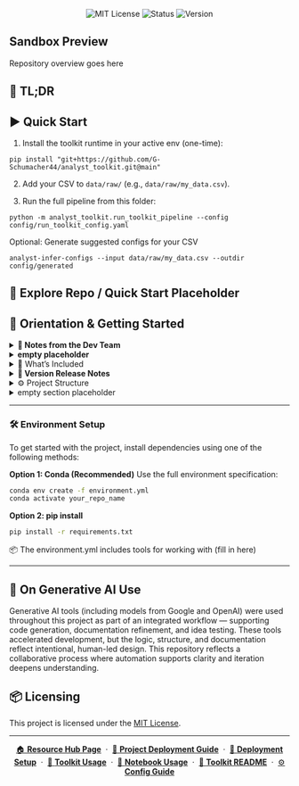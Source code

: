 
<p align="center">
  <img alt="MIT License" src="https://img.shields.io/badge/license-MIT-blue">
  <img alt="Status" src="https://img.shields.io/badge/status-active-brightgreen">
  <img alt="Version" src="https://img.shields.io/badge/version-v0.2.0-blueviolet">
</p>

## Sandbox Preview

Repository overview goes here

## 🧩 TL;DR



## ▶️ Quick Start

1) Install the toolkit runtime in your active env (one-time):
```
pip install "git+https://github.com/G-Schumacher44/analyst_toolkit.git@main"
```
2) Add your CSV to `data/raw/` (e.g., `data/raw/my_data.csv`).

3) Run the full pipeline from this folder:
```
python -m analyst_toolkit.run_toolkit_pipeline --config config/run_toolkit_config.yaml
```

Optional: Generate suggested configs for your CSV
```
analyst-infer-configs --input data/raw/my_data.csv --outdir config/generated
```

## 🧭 Explore Repo / Quick Start Placeholder




## 🧭 Orientation & Getting Started

<details>
<summary><strong>🧠 Notes from the Dev Team</strong></summary>



</details>

<details>
<summary><strong>empty placeholder</strong></summary>


</details>

<details>
<summary>📐 What’s Included</summary>



</details>

<details>
<summary><strong>🫆 Version Release Notes</strong></summary>



</details>

<details>
<summary>⚙️ Project Structure</summary>

```
your repo name/
├── add map               #description of map
│   └── add map.         #description of map
└── add map               #description of map
    └── add map.         #description of map
```

</details>

<details>

<summary>empty section placeholder</summary>



</details>

___


### 🛠 Environment Setup

To get started with the project, install dependencies using one of the following methods:

**Option 1: Conda (Recommended)**
Use the full environment specification:

```bash
conda env create -f environment.yml
conda activate your_repo_name
```
**Option 2: pip install**

```bash
pip install -r requirements.txt
```

📦 The environment.yml includes tools for working with (fill in here)
___

## 🤝 On Generative AI Use

Generative AI tools (including models from Google and OpenAI) were used throughout this project as part of an integrated workflow — supporting code generation, documentation refinement, and idea testing. These tools accelerated development, but the logic, structure, and documentation reflect intentional, human-led design. This repository reflects a collaborative process where automation supports clarity and iteration deepens understanding.


## 📦 Licensing

This project is licensed under the [MIT License](LICENSE).

---

<p align="center">
  <a href="resource_hub/resource_hub.md">🏠 <b>Resource Hub Page</b></a>
  &nbsp;·&nbsp;
  <a href="resource_hub/deployment_guide.md">🚀 <b>Project Deployment Guide</b></a>
  &nbsp;·&nbsp;
  <a href="resource_hub/deployment_setup_guide.md">🔧 <b>Deployment  Setup</b></a>
  &nbsp;·&nbsp;
  <a href="resource_hub/toolkit_readme.md">📘 <b>Toolkit Usage</b></a>
  &nbsp;·&nbsp;
  <a href="resource_hub/notebook_usage_guide.md">📓 <b>Notebook Usage</b></a>
  &nbsp;·&nbsp;
  <a href="resource_hub/toolkit_readme.md">📘 <b>Toolkit README</b></a>
  &nbsp;·&nbsp;
  <a href="resource_hub/toolkit_config_guide.md">⚙️ <b>Config Guide</b></a>
</p>
